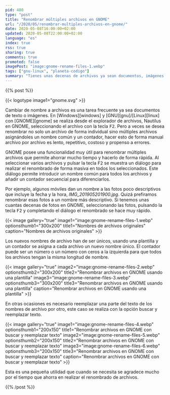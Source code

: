 ```yaml
---
pid: 480
type: "post"
title: "Renombrar múltiples archivos en GNOME"
url: "/2020/05/renombrar-multiples-archivos-en-gnome/"
date: 2020-05-08T16:00:00+02:00
updated: 2020-05-08T22:00:00+02:00
language: "es"
index: true
rss: true
sharing: true
comments: true
promoted: false
imagePost: "image:gnome-rename-files-1.webp"
tags: ["gnu-linux", "planeta-codigo"]
summary: "Tienes unas decenas de archivos ya sean documentos, imágenes, fotos o archivos de música con nombres que quieres cambiar pero como son muchos hacerlo uno a uno es una tarea que requiere mucho tiempo. Por suerte GNOME posee una utilidad para realizar el renombrado de múltiples archivos, basta seleccionar los archivos a renombrar en el explorador de archivos o Nautilus y pulsar la tecla <kbd>F2</kbd>, con el diálogo que se muestra se introduce el nombre del archivo y el formato de la secuencia que se desee para asignar a cada archivo un nombre único y en pocos segundos se realiza el renombrado."
---
```


{{% post %}}

{{< logotype image1="gnome.svg" >}}

Cambiar de nombre a archivos es una tarea frecuente ya sea documentos de texto o imágenes. En [Windows][windows] y [GNU][gnu]/[Linux][linux] con [GNOME][gnome] se realiza desde el explorador de archivos, Nautilus en GNOME, seleccionando el archivo con la tecla <kbd>F2</kbd>. Pero a veces se desea renombrar no solo un archivo de forma individual sino múltiples archivos asignándoles un nombre común y un contador, hacer esto de forma manual archivo por archivo es lento, repetitivo, costoso y propenso a errores.

GNOME posee una funcionalidad muy útil para renombrar múltiples archivos que permite ahorrar mucho tiempo y hacerlo de forma rápida. Al seleccionar varios archivos y pulsar la tecla <kbd>F2</kbd> se muestra un diálogo para realizar el renombrado de forma masiva en todos los seleccionados. Este diálogo permite introducir un nombre común para todos los archivos y añadir un contador secuencial para diferenciarlos.

Por ejemplo, algunos móviles dan un nombre a las fotos poco descriptivos que incluye la fecha y la hora, _IMG\_201905201900.jpg_. Quizá prefiramos renombrar esas fotos a un nombre más descriptivo. Si tenemos unas cuantas decenas de fotos en GNOME, seleccionando las fotos, pulsando la tecla <kbd>F2</kbd> y completando el diálogo el renombrado se hace muy rápido.

{{< image
    gallery="true"
    image1="image:gnome-rename-files-1.webp" optionsthumb1="300x200" title1="Nombres de archivos originales"
    caption="Nombres de archivos originales" >}}

Los nuevos nombres de archivo han de ser únicos, usando una plantilla y un contador se asigna a cada archivo un nuevo nombre único. El contador puede ser un número o un número con ceros a la izquierda para que todos los archivos tengan la misma longitud de nombre.

{{< image
    gallery="true"
    image2="image:gnome-rename-files-2.webp" optionsthumb2="300x200" title2="Renombrar archivos en GNOME usando una plantilla"
    image3="image:gnome-rename-files-3.webp" optionsthumb3="300x200" title3="Renombrar archivos en GNOME usando una plantilla"
    caption="Renombrar archivos en GNOME usando una plantilla" >}}

En otras ocasiones es necesario reemplazar una parte del texto de los nombres de archivo por otro, este caso se realiza con la opción buscar y reemplazar texto.

{{< image
    gallery="true"
    image1="image:gnome-rename-files-4.webp" optionsthumb1="200x150" title1="Renombrar archivos en GNOME con buscar y reemplazar texto"
    image2="image:gnome-rename-files-5.webp" optionsthumb2="200x150" title2="Renombrar archivos en GNOME con buscar y reemplazar texto"
    image3="image:gnome-rename-files-6.webp" optionsthumb3="200x150" title3="Renombrar archivos en GNOME con buscar y reemplazar texto"
    caption="Renombrar archivos en GNOME con buscar y reemplazar texto" >}}

Esta es una pequeña utilidad que cuando se necesita se agradece mucho por el tiempo que ahorra en realizar el renombrado de archivos.

{{% /post %}}
